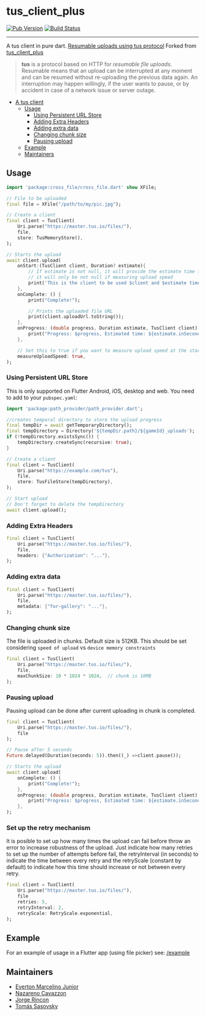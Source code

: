 # tus_client_plus

[![Pub Version](https://img.shields.io/pub/v/tus_client_plus)](https://pub.dev/packages/tus_client_plus)
[![Build Status](https://app.travis-ci.com/tomassasovsky/tus_client.svg?branch=master)](https://travis-ci.org/tomassasovsky/tus_client)

---

A tus client in pure dart. [Resumable uploads using tus protocol](https://tus.io/)
Forked from [tus_client_plus](https://pub.dev/packages/tus_client_plus)

> **tus** is a protocol based on HTTP for _resumable file uploads_. Resumable
> means that an upload can be interrupted at any moment and can be resumed without
> re-uploading the previous data again. An interruption may happen willingly, if
> the user wants to pause, or by accident in case of a network issue or server
> outage.

- [A tus client](#a-tus-client)
  - [Usage](#usage)
    - [Using Persistent URL Store](#using-persistent-url-store)
    - [Adding Extra Headers](#adding-extra-headers)
    - [Adding extra data](#adding-extra-data)
    - [Changing chunk size](#changing-chunk-size)
    - [Pausing upload](#pausing-upload)
  - [Example](#example)
  - [Maintainers](#maintainers)

## Usage

```dart
import 'package:cross_file/cross_file.dart' show XFile;

// File to be uploaded
final file = XFile("/path/to/my/pic.jpg");

// Create a client
final client = TusClient(
    Uri.parse("https://master.tus.io/files/"),
    file,
    store: TusMemoryStore(),
);

// Starts the upload
await client.upload(
    onStart:(TusClient client, Duration? estimate){
        // If estimate is not null, it will provide the estimate time for completion
        // it will only be not null if measuring upload speed
        print('This is the client to be used $client and $estimate time');
    },
    onComplete: () {
        print("Complete!");

        // Prints the uploaded file URL
        print(client.uploadUrl.toString());
    },
    onProgress: (double progress, Duration estimate, TusClient client) {
        print("Progress: $progress, Estimated time: ${estimate.inSeconds}");
    },

    // Set this to true if you want to measure upload speed at the start of the upload
    measureUploadSpeed: true,
);
```

### Using Persistent URL Store

This is only supported on Flutter Android, iOS, desktop and web.
You need to add to your `pubspec.yaml`:

```dart
import 'package:path_provider/path_provider.dart';

//creates temporal directory to store the upload progress
final tempDir = await getTemporaryDirectory();
final tempDirectory = Directory('${tempDir.path}/${gameId}_uploads');
if (!tempDirectory.existsSync()) {
    tempDirectory.createSync(recursive: true);
}

// Create a client
final client = TusClient(
    Uri.parse("https://example.com/tus"),
    file,
    store: TusFileStore(tempDirectory),
);

// Start upload
// Don't forget to delete the tempDirectory
await client.upload();
```

### Adding Extra Headers

```dart
final client = TusClient(
    Uri.parse("https://master.tus.io/files/"),
    file,
    headers: {"Authorization": "..."},
);
```

### Adding extra data

```dart
final client = TusClient(
    Uri.parse("https://master.tus.io/files/"),
    file,
    metadata: {"for-gallery": "..."},
);
```

### Changing chunk size

The file is uploaded in chunks. Default size is 512KB. This should be set considering `speed of upload` vs `device memory constraints`

```dart
final client = TusClient(
    Uri.parse("https://master.tus.io/files/"),
    file,
    maxChunkSize: 10 * 1024 * 1024,  // chunk is 10MB
);
```

### Pausing upload

Pausing upload can be done after current uploading in chunk is completed.

```dart
final client = TusClient(
    Uri.parse("https://master.tus.io/files/"),
    file
);

// Pause after 5 seconds
Future.delayed(Duration(seconds: 5)).then((_) =>client.pause());

// Starts the upload
await client.upload(
    onComplete: () {
        print("Complete!");
    },
    onProgress: (double progress, Duration estimate, TusClient client) {
        print("Progress: $progress, Estimated time: ${estimate.inSeconds}");
    },
);
```

### Set up the retry mechanism

It is posible to set up how many times the upload can fail before throw an error to increase robustness of the upload.
Just indicate how many retries to set up the number of attempts before fail, the retryInterval (in seconds) to indicate the time between every retry
and the retryScale (constant by default) to indicate how this time should increase or not between every retry.

``` dart
final client = TusClient(
    Uri.parse("https://master.tus.io/files/"),
    file
    retries: 5,
    retryInterval: 2,
    retryScale: RetryScale.exponential,
);
```

## Example

For an example of usage in a Flutter app (using file picker) see: [/example](https://github.com/StiftTechnologies/tus_client_plus/blob/master/example/lib/main.dart)

## Maintainers

- [Everton Marcelino Junior](https://github.com/EvertonMJunior)
- [Nazareno Cavazzon](https://github.com/NazarenoCavazzon)
- [Jorge Rincon](https://github.com/jorger5)
- [Tomás Sasovsky](https://github.com/tomassasovsky)
